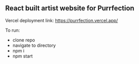 ## React built artist website for Purrfection

Vercel deployment link:
https://purrfection.vercel.app/

To run:

- clone repo
- navigate to directory
- npm i
- npm start
